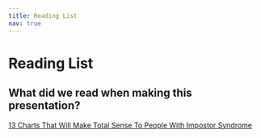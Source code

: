 ```yaml
---
title: Reading List
nav: true
---
```

# Reading List 
## What did we read when making this presentation? 

[13 Charts That Will Make Total Sense To People With Impostor Syndrome](https://www.buzzfeed.com/kristinchirico/13-charts-that-will-make-total-sense-to-people-with-impostor?utm_term=.os66z9v0dz#.nv6ZOwo5VO)
